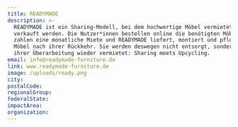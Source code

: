 ```yaml
---
title: READYMADE
description: >-
  READYMADE ist ein Sharing-Modell, bei dem hochwertige Möbel vermietet statt
  verkauft werden. Die Nutzer*innen bestellen online die benötigten Möbel,
  zahlen eine monatliche Miete und READYMADE liefert, montiert und pflegt die
  Möbel nach ihrer Rückkehr. Sie werden deswegen nicht entsorgt, sondern nach
  ihrer Überarbeitung wieder vermietet: Sharing meets Upcycling.
email: info@readymade-furniture.de
link: www.readymade-furniture.de
image: /uploads/ready.png
city:
postalCode:
regionalGroup:
federalState:
impactArea:
organization:
---
```


